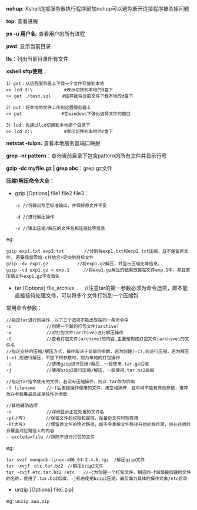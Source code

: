 **nohup**: Xshell连接服务器执行程序前加nohup可以避免断开连接程序被杀掉问题

**top**: 查看进程

**ps -u 用户名**: 查看用户的所有进程

**pwd**: 显示当前目录

**lls**：列出当前目录所有文件

**xshell sftp使用**：
	
	1）get：从远程服务器上下载一个文件存放到本地
	>> lcd d:\            #表示切换到本地的d盘下
	>> get ./test.sql　　 #这样就将当前文件下载本地的d盘下

	2）put：将本地的文件上传到远程服务器上
	>> put               #在windows下弹出选择文件的窗口
	
	3）lcd：先通过lcd切换到本地那个目录下
	>> lcd c:\            #表示切换到本地的c盘下

**netstat -tulpn:** 查看本地服务器端口映射

**grep -nr pattern**：查询当前目录下包含pattern的所有文件并显示行号

**gzip -dc myfile.gz | grep abc**：grep gz文件

**压缩\解压命令大全：**

- gzip [Options] file1 file2 file3：

	`-c //将输出写至标准输出，并保持原文件不变`
	
	`-d //进行解压操作`

	`-v //输出压缩/解压的文件名和压缩比等信息`

eg: 

    gzip exp1.txt exp2.txt　　　　 //分别将exp1.txt和exp2.txt压缩，且不保留原文件, 若要保留需加-c并结合>定向到目标文件
    gzip -dv exp1.gz　　　　　　 //将exp1.gz解压，并显示压缩比等信息。
	gzip -cd exp1.gz > exp.1　　  //将exp1.gz解压的结果放置在文件exp.1中，并且原压缩文件exp1.gz不会消失

- tar [Options] file_archive　　//注意tar的第一参数必须为命令选项，即不能直接接待处理文件，可以将多个文件打包到一个压缩包

常用命令参数：

	//指定tar进行的操作，以下三个选项不能出现在同一条命令中
	-c　　　　　　　　//创建一个新的打包文件(archive)	
	-x　　　　　　　　//对打包文件(archive)进行解压操作
	-t　　　　　　　　//查看打包文件(archive)的内容,主要是构成打包文件(archive)的文件名
	//指定支持的压缩/解压方式，操作取决于前面的参数，若为创建(-c),则进行压缩，若为解压(-x),则进行解压，不加下列参数时，则为单纯的打包操作
	-z　　　　　　　　//使用gzip进行压缩/解压，一般使用.tar.gz后缀
	-j　　　　　　　　//使用bzip2进行压缩/解压，一般使用.tar.bz2后缀

	//指定tar指令使用的文件，若没有压缩操作，则以.tar作为后缀
	-f filename　　 //-f后面接操作使用的文件，用空格隔开，且中间不能有其他参数，推荐放在参数集最后或单独作为参数

	//其他辅助选项
	-v　　　　　　　　//详细显示正在处理的文件名
	-p(小写)　　　　 //保留文件的权限和属性，在备份文件时较有用
	-P(大写)　　　　 //保留原文件的绝对路径，即不会拿掉文件路径开始的根目录，则在还原时会覆盖对应路径上的内容
	--exclude=file //排除不进行打包的文件

eg: 

	tar xvzf mongodb-linux-x86_64-2.4.6.tgz  /解压gzip文件
	tar -xvjf　etc.tar.bz2　//解压bzip2文件
	tar -cvjf etc.tar.bz2 /etc　　//-c为创建一个打包文件，相应的-f后面接创建的文件的名称，使用了.tar.bz2后缀，-j标志使用bzip2压缩，最后面为具体的操作对象/etc目录

- unzip [Options] file[.zip]

eg: `unzip aaa.zip`